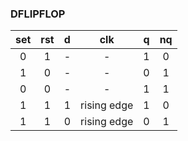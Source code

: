 


### DFLIPFLOP
| **set** | **rst** | **d** | **clk**     | **q** | **nq** | 
| :-----: | :-----: | :---: | :---------: | :---: | :----: |
| 0       | 1       | -     | -           | 1     | 0      |
| 1       | 0       | -     | -           | 0     | 1      |
| 0       | 0       | -     | -           | 1     | 1      |
| 1       | 1       | 1     | rising edge | 1     | 0      |
| 1       | 1       | 0     | rising edge | 0     | 1      |
<br>

###